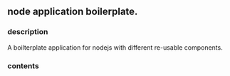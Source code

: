 ## node application boilerplate.

### description
A boilterplate application for nodejs with different re-usable components.

### contents
